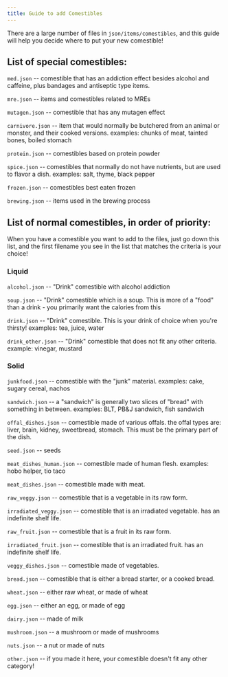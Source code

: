 ```yaml
---
title: Guide to add Comestibles
---
```


There are a large number of files in `json/items/comestibles`, and this guide will help you decide
where to put your new comestible!

## List of special comestibles:

`med.json` -- comestible that has an addiction effect besides alcohol and caffeine, plus bandages
and antiseptic type items.

`mre.json` -- items and comestibles related to MREs

`mutagen.json` -- comestible that has any mutagen effect

`carnivore.json` -- item that would normally be butchered from an animal or monster, and their
cooked versions. examples: chunks of meat, tainted bones, boiled stomach

`protein.json` -- comestibles based on protein powder

`spice.json` -- comestibles that normally do not have nutrients, but are used to flavor a dish.
examples: salt, thyme, black pepper

`frozen.json` -- comestibles best eaten frozen

`brewing.json` -- items used in the brewing process

## List of normal comestibles, in order of priority:

When you have a comestible you want to add to the files, just go down this list, and the first
filename you see in the list that matches the criteria is your choice!

### Liquid

`alcohol.json` -- "Drink" comestible with alcohol addiction

`soup.json` -- "Drink" comestible which is a soup. This is more of a "food" than a drink - you
primarily want the calories from this

`drink.json` -- "Drink" comestible. This is your drink of choice when you're thirsty! examples: tea,
juice, water

`drink_other.json` -- "Drink" comestible that does not fit any other criteria. example: vinegar,
mustard

### Solid

`junkfood.json` -- comestible with the "junk" material. examples: cake, sugary cereal, nachos

`sandwich.json` -- a "sandwich" is generally two slices of "bread" with something in between.
examples: BLT, PB&J sandwich, fish sandwich

`offal_dishes.json` -- comestible made of various offals. the offal types are: liver, brain, kidney,
sweetbread, stomach. This must be the primary part of the dish.

`seed.json` -- seeds

`meat_dishes_human.json` -- comestible made of human flesh. examples: hobo helper, tio taco

`meat_dishes.json` -- comestible made with meat.

`raw_veggy.json` -- comestible that is a vegetable in its raw form.

`irradiated_veggy.json` -- comestible that is an irradiated vegetable. has an indefinite shelf life.

`raw_fruit.json` -- comestible that is a fruit in its raw form.

`irradiated_fruit.json` -- comestible that is an irradiated fruit. has an indefinite shelf life.

`veggy_dishes.json` -- comestible made of vegetables.

`bread.json` -- comestible that is either a bread starter, or a cooked bread.

`wheat.json` -- either raw wheat, or made of wheat

`egg.json` -- either an egg, or made of egg

`dairy.json` -- made of milk

`mushroom.json` -- a mushroom or made of mushrooms

`nuts.json` -- a nut or made of nuts

`other.json` -- if you made it here, your comestible doesn't fit any other category!
